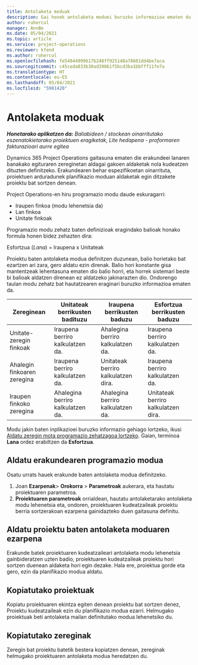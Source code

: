 ```yaml
---
title: Antolaketa moduak
description: Gai honek antolaketa moduei buruzko informazioa ematen du.
author: ruhercul
manager: AnnBe
ms.date: 05/04/2021
ms.topic: article
ms.service: project-operations
ms.reviewer: kfend
ms.author: ruhercul
ms.openlocfilehash: fe54944999617b248ff925148a78601dd4be7aca
ms.sourcegitcommit: c45ceda833b30ad39861f5bcd3ba1bbfff11fe7a
ms.translationtype: HT
ms.contentlocale: eu-ES
ms.lasthandoff: 05/04/2021
ms.locfileid: "5981420"
---
```

# <a name="scheduling-modes"></a>Antolaketa moduak

_**Honetarako aplikatzen da:** Baliabideen / stockean oinarritutako eszenatokietarako proiektuen eragiketak, Lite hedapena - proformaren fakturazioari aurre egitea_


Dynamics 365 Project Operations gaitasuna ematen die erakundeei lanaren banakako egituraren zereginetan aldagai gakoen aldaketak nola kudeatzen dituzten definitzeko. Erakundearen behar espezifikoetan oinarrituta, proiektuen arduradunek planifikazio moduan aldaketak egin ditzakete proiektu bat sortzen denean.

Project Operations-en hiru programazio modu daude eskuragarri:

  - Iraupen finkoa (modu lehenetsia da)
  - Lan finkoa
  - Unitate finkoak

Programazio modu zehatz baten definizioak eragindako balioak honako formula honen bidez zehazten dira:

  Esfortzua (*Lana*) = Iraupena x Unitateak

Proiektu baten antolaketa modua definitzen duzunean, balio horietako bat ezartzen ari zara, gero aldatu ezin direnak. Balio hori konstante gisa mantentzeak lehentasuna ematen dio balio horri, eta horrek sistemari beste bi balioak aldatzen direnean ez aldatzeko jakinarazten dio. Ondorengo taulan modu zehatz bat hautatzearen eraginari buruzko informazioa ematen da.

| **Zereginean**             | **Unitateak berrikusten badituzu**   | **Iraupena berrikusten baduzu** | **Esfortzua berrikusten baduzu**  |
|----------------------|---------------------------|----------------------------|---------------------------|
| Unitate-zeregin finkoak     | Iraupena berriro kalkulatzen da. | Ahalegina berriro kalkulatzen da.    | Iraupena berriro kalkulatzen da. |
| Ahalegin finkoaren zeregina    | Iraupena berriro kalkulatzen da. | Unitateak berriro kalkulatzen dira.    | Iraupena berriro kalkulatzen da. |
| Iraupen finkoko zeregina  | Ahalegina berriro kalkulatzen da.   | Ahalegina berriro kalkulatzen da.    | Unitateak berriro kalkulatzen dira.   |

Modu jakin baten inplikazioei buruzko informazio gehiago lortzeko, ikusi [Aldatu zeregin mota programazio zehatzagoa lortzeko](https://support.microsoft.com/en-us/office/change-the-task-type-for-more-accurate-scheduling-b0b969ad-45bc-4e9e-8967-435587548a72). Gaian, terminoa **Lana** ordez erabiltzen da **Esfortzua**.

## <a name="change-the-organizations-scheduling-mode"></a>Aldatu erakundearen programazio modua

Osatu urrats hauek erakunde baten antolaketa modua definitzeko.

1. Joan **Ezarpenak**\> **Orokorra** \> **Parametroak** aukerara, eta hautatu proiektuaren parametroa. 
2. **Proiektuaren parametroak** orrialdean, hautatu antolaketarako antolaketa modu lehenetsia eta, ondoren, proiektuaren kudeatzaileak proiektu berria sortzerakoan ezarpena gainidazteko duen gaitasuna definitu.

## <a name="change-the-scheduling-mode-setting-on-a-project"></a>Aldatu proiektu baten antolaketa moduaren ezarpena

Erakunde batek proiektuaren kudeatzaileari antolaketa modu lehenetsia gainbideratzen uzten badio, proiektuaren kudeatzaileak proiektu hori sortzen duenean aldaketa hori egin dezake. Hala ere, proiektua gorde eta gero, ezin da planifikazio modua aldatu.

## <a name="copied-projects"></a>Kopiatutako proiektuak

Kopiatu proiektuaren ekintza egiten denean proiektu bat sortzen denez, Proiektu kudeatzaileak ezin du planifikazio modua ezarri. Helmugako proiektuak beti antolaketa mailan definitutako modua lehenetsiko du.

## <a name="copied-tasks"></a>Kopiatutako zereginak

Zeregin bat proiektu batetik bestera kopiatzen denean, zereginak helmugako proiektuaren antolaketa modua heredatzen du.
